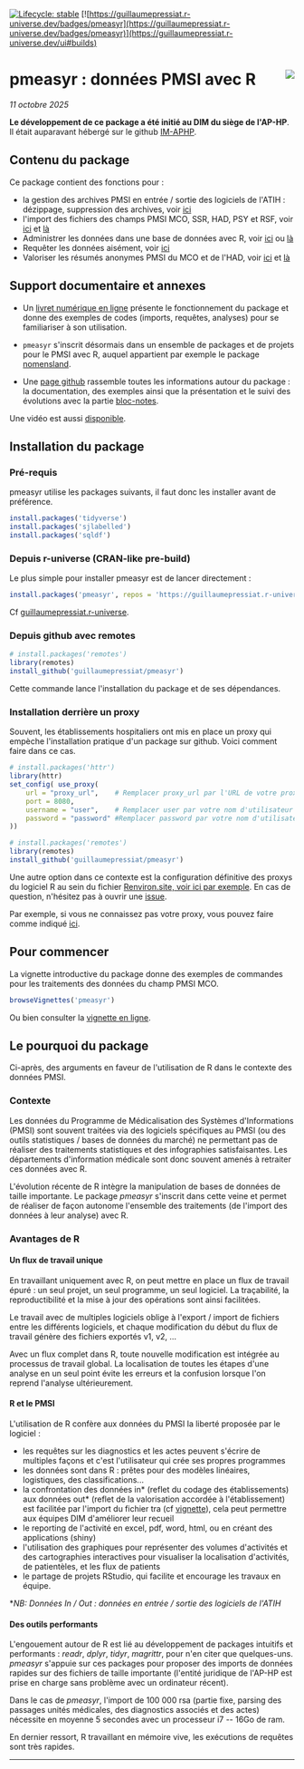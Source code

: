 <!-- badges: start -->
[![Lifecycle: stable](https://img.shields.io/badge/lifecycle-stable-brightgreen.svg)](https://lifecycle.r-lib.org/articles/stages.html#stable)
[![https://guillaumepressiat.r-universe.dev/badges/pmeasyr](https://guillaumepressiat.r-universe.dev/badges/pmeasyr)](https://guillaumepressiat.r-universe.dev/ui#builds)
<!-- badges: end -->

# pmeasyr : données PMSI avec R <img src="logo.png" align="right" />

<!-- ![rigologo](rigologo_pmeasyr.png) -->

*11 octobre 2025*


**Le développement de ce package a été initié au DIM du siège de l'AP-HP**. Il était auparavant hébergé sur le github [IM-APHP](https://github.com/IM-APHP/).

## Contenu du package

Ce package contient des fonctions pour : 

- la gestion des archives PMSI en entrée / sortie des logiciels de l'ATIH : dézippage, suppression des archives, voir [ici](https://guillaumepressiat.github.io/pmeasyr/reference/#section-gestion-des-archives)
- l'import des fichiers des champs PMSI MCO, SSR, HAD, PSY et RSF, voir [ici](https://guillaumepressiat.github.io/pmeasyr/reference/#section-import-des-donn-es) et [là](https://guillaumepressiat.github.io/pmeasyr/articles/vignette2.html)
- Administrer les données dans une base de données avec R, voir [ici](https://guillaumepressiat.github.io/pmeasyr/reference/#section-vers-la-base-de-donn-es) ou [là](https://guillaumepressiat.github.io/pmeasyr/articles/vignette3.html)
- Requêter les données aisément, voir [ici](https://guillaumepressiat.github.io/pmeasyr/reference/#section-requ-teur)
- Valoriser les résumés anonymes PMSI du MCO et de l'HAD, voir [ici](https://guillaumepressiat.github.io/pmeasyr/reference/#section-valorisation-des-s-jours-mco) et [là](https://guillaumepressiat.github.io/pmeasyr/articles/vignette4.html)

## Support documentaire et annexes

- Un [livret numérique en ligne](https://guillaumepressiat.github.io/pmeasyr/) présente le fonctionnement du package et donne des exemples de codes (imports, requêtes, analyses) pour se familiariser à son utilisation.

- `pmeasyr` s'inscrit désormais dans un ensemble de packages et de projets pour le PMSI avec R, auquel appartient par exemple le package [nomensland](https://guillaumepressiat.github.io/nomensland/articles/vignette1.html). 

- Une [page github](https://guillaumepressiat.github.io/) rassemble toutes les informations autour du package : la documentation, des exemples ainsi que la présentation et le suivi des évolutions avec la partie [bloc-notes](https://guillaumepressiat.github.io/blog/).

Une vidéo est aussi [disponible](https://guillaumepressiat.github.io/blog/2017/06/video-intro).


## Installation du package

### Pré-requis

pmeasyr utilise les packages suivants, il faut donc les installer avant de préférence.

```r
install.packages('tidyverse')
install.packages('sjlabelled')
install.packages('sqldf')
```

### Depuis r-universe (CRAN-like pre-build)

Le plus simple pour installer pmeasyr est de lancer directement :

```r
install.packages('pmeasyr', repos = 'https://guillaumepressiat.r-universe.dev')
```

Cf [guillaumepressiat.r-universe](https://guillaumepressiat.r-universe.dev/).


### Depuis github avec remotes

```r
# install.packages('remotes')
library(remotes)
install_github('guillaumepressiat/pmeasyr')
```

Cette commande lance l'installation du package et de ses dépendances.

### Installation derrière un proxy

Souvent, les établissements hospitaliers ont mis en place un proxy qui empèche l'installation pratique d'un package sur github.
Voici comment faire dans ce cas.

```r
# install.packages('httr')
library(httr)
set_config( use_proxy(
    url = "proxy_url",    # Remplacer proxy_url par l'URL de votre proxy
    port = 8080,
    username = "user",    # Remplacer user par votre nom d'utilisateur du proxy
    password = "password" #Remplacer password par votre nom d'utilisateur du proxy
))

# install.packages('remotes')
library(remotes)
install_github('guillaumepressiat/pmeasyr')
```

Une autre option dans ce contexte est la configuration définitive des proxys du logiciel R au sein du fichier [Renviron.site, voir ici par exemple](https://support.rstudio.com/hc/en-us/articles/200488488-Configuring-R-to-Use-an-HTTP-or-HTTPS-Proxy). En cas de question, n'hésitez pas à ouvrir une [issue](https://github.com/guillaumepressiat/pmeasyr/issues).

Par exemple, si vous ne connaissez pas votre proxy, vous pouvez faire comme indiqué [ici](https://github.com/guillaumepressiat/pmeasyr/issues/23).

## Pour commencer

La vignette introductive du package donne des exemples de commandes pour les traitements des données du champ PMSI MCO.

```r
browseVignettes('pmeasyr')
```

Ou bien consulter la [vignette en ligne](https://guillaumepressiat.github.io/pmeasyr/articles/vignette.html).


## Le pourquoi du package

Ci-après, des arguments en faveur de l'utilisation de R dans le contexte des données PMSI.

### Contexte

Les données du Programme de Médicalisation des Systèmes d'Informations (PMSI) sont souvent traitées via des logiciels spécifiques au PMSI (ou des outils statistiques / bases de données du marché) ne permettant pas de réaliser des traitements statistiques et des infographies satisfaisantes. Les départements d'information médicale sont donc souvent amenés à retraiter ces données avec R.

L'évolution récente de R intègre la manipulation de bases de données de taille importante. Le package *pmeasyr* s'inscrit dans cette veine et permet de réaliser de façon autonome l'ensemble des traitements (de l'import des données à leur analyse) avec R.

### Avantages de R

#### Un flux de travail unique

En travaillant uniquement avec R, on peut mettre en place un flux de travail épuré : un seul projet, un seul programme, un seul logiciel. La traçabilité, la reproductibilité et la mise à jour des opérations sont ainsi facilitées.

Le travail avec de multiples logiciels oblige à l'export / import de fichiers entre les différents logiciels, et chaque modification du début du flux de travail génère des fichiers exportés v1, v2, ...

Avec un flux complet dans R, toute nouvelle modification est intégrée au processus de travail global. La localisation de toutes les étapes d'une analyse en un seul point évite les erreurs et la confusion lorsque l'on reprend l'analyse ultérieurement.

#### R et le PMSI

L'utilisation de R confère aux données du PMSI la liberté proposée par le logiciel :

   - les requêtes sur les diagnostics et les actes peuvent s'écrire de multiples façons et c'est l'utilisateur qui crée ses propres programmes
   - les données sont dans R : prêtes pour des modèles linéaires, logistiques, des classifications...
   - la confrontation des données in\* (reflet du codage des établissements) aux données out\* (reflet de la valorisation accordée à l'établissement) est facilitée par l'import du fichier tra (cf [vignette](https://guillaumepressiat.github.io/pmeasyr/articles/vignette.html#tra)), cela peut permettre aux équipes DIM d'améliorer leur recueil  
   - le reporting de l'activité en excel, pdf, word, html, ou en créant des applications (shiny)
   - l'utilisation des graphiques pour représenter des volumes d'activités et des cartographies interactives pour visualiser la localisation d'activités, de patientèles, et les flux de patients
   - le partage de projets RStudio, qui facilite et encourage les travaux en équipe.

**NB: Données In / Out : données en entrée / sortie des logiciels de l'ATIH*

#### Des outils performants

L'engouement autour de R est lié au développement de packages intuitifs et performants : *readr*, *dplyr*, *tidyr*, *magrittr*, pour n'en citer que quelques-uns. *pmeasyr* s'appuie sur ces packages pour proposer des imports de données rapides sur des fichiers de taille importante (l'entité juridique de l'AP-HP est prise en charge sans problème avec un ordinateur récent).

Dans le cas de *pmeasyr*, l'import de 100 000 rsa (partie fixe, parsing des passages unités médicales, des diagnostics associés et des actes) nécessite en moyenne 5 secondes avec un processeur i7 -- 16Go de ram.

En dernier ressort, R travaillant en mémoire vive, les exécutions de requêtes sont très rapides. 


------------




